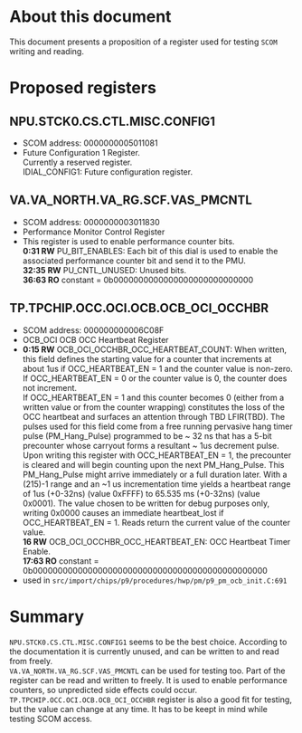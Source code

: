 # About this document
This document presents a proposition of a register used for testing `SCOM`
writing and reading.

# Proposed registers

## NPU.STCK0.CS.CTL.MISC.CONFIG1
* SCOM address: 0000000005011081
* Future Configuration 1 Register. \
  Currently a reserved register. \
  IDIAL_CONFIG1: Future configuration register.

## VA.VA_NORTH.VA_RG.SCF.VAS_PMCNTL
* SCOM address: 0000000003011830
* Performance Monitor Control Register
* This register is used to enable performance counter bits. \
**0:31 RW** PU_BIT_ENABLES: Each bit of this dial is used to enable
the associated performance counter bit and send it to the PMU. \
**32:35 RW** PU_CNTL_UNUSED: Unused bits. \
**36:63 RO** constant = 0b0000000000000000000000000000

## TP.TPCHIP.OCC.OCI.OCB.OCB_OCI_OCCHBR
* SCOM address: 000000000006C08F
* OCB_OCI OCB OCC Heartbeat Register
* **0:15 RW** OCB_OCI_OCCHBR_OCC_HEARTBEAT_COUNT: When written, this
field defines the starting value for a counter that increments at about
1us if OCC_HEARTBEAT_EN = 1 and the counter value is non-zero. \
If OCC_HEARTBEAT_EN = 0 or the counter value is 0, the counter does
not increment. \
If OCC_HEARTBEAT_EN = 1 and this counter becomes 0 (either from a written
value or from the counter wrapping) constitutes the loss of the OCC
heartbeat and surfaces an attention through TBD LFIR(TBD).
The pulses used for this field come from a free running pervasive hang
timer pulse (PM_Hang_Pulse) programmed to be ~ 32 ns that has a
5-bit precounter whose carryout forms a resultant ~ 1us decrement pulse. \
Upon writing this register with OCC_HEARTBEAT_EN = 1, the precounter is cleared
and will begin counting upon the next PM_Hang_Pulse. This PM_Hang_Pulse might
arrive immediately or a full duration later. With a (215)-1 range and an ~1 us
incrementation time yields a heartbeat range of 1us (+0-32ns) (value 0xFFFF)
to 65.535 ms (+0-32ns) (value 0x0001). The value chosen to be written for
debug purposes only, writing 0x0000 causes an immediate heartbeat_lost
if OCC_HEARTBEAT_EN = 1. Reads return the current value of the counter value.\
**16 RW** OCB_OCI_OCCHBR_OCC_HEARTBEAT_EN: OCC Heartbeat Timer Enable.\
**17:63 RO** constant = 0b00000000000000000000000000000000000000000000000
* used in `src/import/chips/p9/procedures/hwp/pm/p9_pm_ocb_init.C:691`

# Summary
`NPU.STCK0.CS.CTL.MISC.CONFIG1` seems to be the best choice.
According to the documentation it is currently unused,
and can be written to and read from freely. \
`VA.VA_NORTH.VA_RG.SCF.VAS_PMCNTL` can be used for testing too.
Part of the register can be read and written to freely.
It is used to enable performance counters,
so unpredicted side effects could occur. \
`TP.TPCHIP.OCC.OCI.OCB.OCB_OCI_OCCHBR` register is also a good fit for testing,
but the value can change at any time. It has to be keept in mind while
testing SCOM access.

